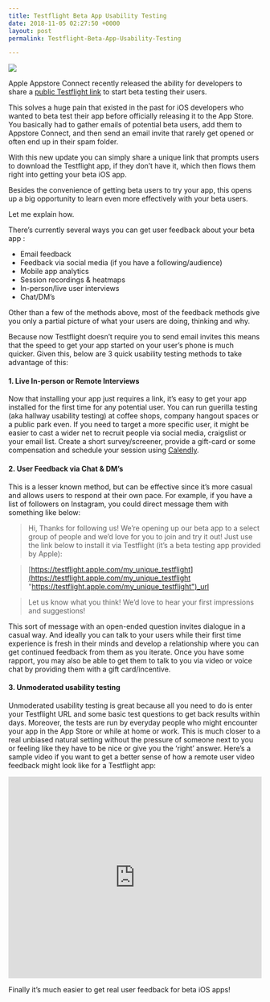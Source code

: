 ```yaml
---
title: Testflight Beta App Usability Testing
date: 2018-11-05 02:27:50 +0000
layout: post
permalink: Testflight-Beta-App-Usability-Testing

---
```

![](https://cdn-images-1.medium.com/max/1000/1*USemx54n2Xd2_NapUlY5YA.png)

Apple Appstore Connect recently released the ability for developers to share a [public Testflight link](https://developer.apple.com/news/?id=09262018a "public testflight link") to start beta testing their users.

This solves a huge pain that existed in the past for iOS developers who wanted to beta test their app before officially releasing it to the App Store. You basically had to gather emails of potential beta users, add them to Appstore Connect, and then send an email invite that rarely get opened or often end up in their spam folder.

With this new update you can simply share a unique link that prompts users to download the Testflight app, if they don’t have it, which then flows them right into getting your beta iOS app.

Besides the convenience of getting beta users to try your app, this opens up a big opportunity to learn even more effectively with your beta users.

Let me explain how.

There’s currently several ways you can get user feedback about your beta app :

* Email feedback
* Feedback via social media (if you have a following/audience)
* Mobile app analytics
* Session recordings & heatmaps
* In-person/live user interviews
* Chat/DM’s

Other than a few of the methods above, most of the feedback methods give you only a partial picture of what your users are doing, thinking and why.

Because now Testflight doesn’t require you to send email invites this means that the speed to get your app started on your user’s phone is much quicker. Given this, below are 3 quick usability testing methods to take advantage of this:

#### 1. Live In-person or Remote Interviews

Now that installing your app just requires a link, it’s easy to get your app installed for the first time for any potential user. You can run guerilla testing (aka hallway usability testing) at coffee shops, company hangout spaces or a public park even. If you need to target a more specific user, it might be easier to cast a wider net to recruit people via social media, craigslist or your email list. Create a short survey/screener, provide a gift-card or some compensation and schedule your session using [Calendly](http://www.calendly.com).

#### **2. User Feedback via Chat & DM’s**

This is a lesser known method, but can be effective since it’s more casual and allows users to respond at their own pace. For example, if you have a list of followers on Instagram, you could direct message them with something like below:

> Hi, Thanks for following us! We’re opening up our beta app to a select group of people and we’d love for you to join and try it out! Just use the link below to install it via Testflight (it’s a beta testing app provided by Apple):

> [https://testflight.apple.com/my_unique_testflight](https://testflight.apple.com/my_unique_testflight "https://testflight.apple.com/my_unique_testflight")_url

> Let us know what you think! We’d love to hear your first impressions and suggestions!

This sort of message with an open-ended question invites dialogue in a casual way. And ideally you can talk to your users while their first time experience is fresh in their minds and develop a relationship where you can get continued feedback from them as you iterate. Once you have some rapport, you may also be able to get them to talk to you via video or voice chat by providing them with a gift card/incentive.

#### 3. Unmoderated usability testing

Unmoderated usability testing is great because all you need to do is enter your Testflight URL and some basic test questions to get back results within days. Moreover, the tests are run by everyday people who might encounter your app in the App Store or while at home or work. This is much closer to a real unbiased natural setting without the pressure of someone next to you or feeling like they have to be nice or give you the ‘right’ answer. Here’s a sample video if you want to get a better sense of how a remote user video feedback might look like for a Testflight app:
<iframe width="100%" height="400" src="https://youtu.be/mUpydWlHnWw" frameborder="0" allowfullscreen></iframe>

Finally it’s much easier to get real user feedback for beta iOS apps!